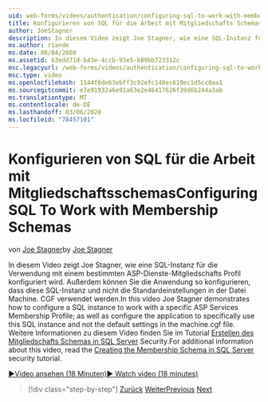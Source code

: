 ```yaml
---
uid: web-forms/videos/authentication/configuring-sql-to-work-with-membership-schemas
title: Konfigurieren von SQL für die Arbeit mit Mitgliedschafts Schemas | Microsoft-Dokumentation
author: JoeStagner
description: In diesem Video zeigt Joe Stagner, wie eine SQL-Instanz für die Verwendung mit einem bestimmten ASP-Dienste-Mitgliedschafts Profil konfiguriert wird. und konfigurieren Sie die Appl...
ms.author: riande
ms.date: 08/04/2008
ms.assetid: b3edd71d-b43e-4ccb-93e5-b89bb723312c
msc.legacyurl: /web-forms/videos/authentication/configuring-sql-to-work-with-membership-schemas
msc.type: video
ms.openlocfilehash: 1144f6de63ebff3c92efc148ec619ec1d5cc0aa1
ms.sourcegitcommit: e7e91932a6e91a63e2e46417626f39d6b244a3ab
ms.translationtype: MT
ms.contentlocale: de-DE
ms.lasthandoff: 03/06/2020
ms.locfileid: "78457101"
---
```

# <a name="configuring-sql-to-work-with-membership-schemas"></a><span data-ttu-id="2678d-103">Konfigurieren von SQL für die Arbeit mit Mitgliedschaftsschemas</span><span class="sxs-lookup"><span data-stu-id="2678d-103">Configuring SQL To Work with Membership Schemas</span></span>

<span data-ttu-id="2678d-104">von [Joe Stagner](https://github.com/JoeStagner)</span><span class="sxs-lookup"><span data-stu-id="2678d-104">by [Joe Stagner](https://github.com/JoeStagner)</span></span>

<span data-ttu-id="2678d-105">In diesem Video zeigt Joe Stagner, wie eine SQL-Instanz für die Verwendung mit einem bestimmten ASP-Dienste-Mitgliedschafts Profil konfiguriert wird. Außerdem können Sie die Anwendung so konfigurieren, dass diese SQL-Instanz und nicht die Standardeinstellungen in der Datei Machine. CGF verwendet werden.</span><span class="sxs-lookup"><span data-stu-id="2678d-105">In this video Joe Stagner demonstrates how to configure a SQL instance to work with a specific ASP Services Membership Profile; as well as configure the application to specifically use this SQL instance and not the default settings in the machine.cgf file.</span></span> <span data-ttu-id="2678d-106">Weitere Informationen zu diesem Video finden Sie im Tutorial [Erstellen des Mitgliedschafts Schemas in SQL Server](../../overview/older-versions-security/membership/creating-the-membership-schema-in-sql-server-vb.md) Security.</span><span class="sxs-lookup"><span data-stu-id="2678d-106">For additional information about this video, read the [Creating the Membership Schema in SQL Server](../../overview/older-versions-security/membership/creating-the-membership-schema-in-sql-server-vb.md) security tutorial.</span></span>

[<span data-ttu-id="2678d-107">&#9654;Video ansehen (18 Minuten)</span><span class="sxs-lookup"><span data-stu-id="2678d-107">&#9654; Watch video (18 minutes)</span></span>](https://channel9.msdn.com/Blogs/ASP-NET-Site-Videos/configuring-sql-to-work-with-membership-schemas)

> [!div class="step-by-step"]
> <span data-ttu-id="2678d-108">[Zurück](understanding-aspnet-memberships.md)
> [Weiter](changing-membership-settings-in-the-default-membership-schema.md)</span><span class="sxs-lookup"><span data-stu-id="2678d-108">[Previous](understanding-aspnet-memberships.md)
[Next](changing-membership-settings-in-the-default-membership-schema.md)</span></span>
